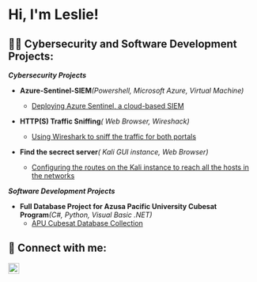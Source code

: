 <h1>Hi, I'm Leslie! <br/>
<h2>👨‍💻 Cybersecurity and Software Development Projects:</h2>

<i><b>Cybersecurity Projects</i></b>
- <b>Azure-Sentinel-SIEM</b><i>(Powershell, Microsoft Azure, Virtual Machine)</i>
  - [Deploying Azure Sentinel, a cloud-based SIEM](https://github.com/LeslieJosephClarkson/Azure-Sentinel-SIEM-)
  
- <b>HTTP(S) Traffic Sniffing</b><i>( Web Browser, Wireshack)</i>
  - [Using Wireshark to sniff the traffic for both portals](https://github.com/LeslieJosephClarkson/HTTP-S-Traffic-Sniffing)  
  
- <b>Find the secrect server</b><i>(  Kali GUI instance, Web Browser)</i>
  - [Configuring the routes on the Kali instance to reach all the hosts in the networks](https://github.com/LeslieJosephClarkson/Findthesecretserver)  
  
<i><b>Software Development Projects</i></b>
- <b>Full Database Project for Azusa Pacific University Cubesat Program</b><i>(C#, Python, Visual Basic .NET)</i>
  - [APU Cubesat Database Collection](https://github.com/aaronscout622/AMSAT-DATA-COLLECTION) 

<h2> 🤳 Connect with me:</h2>

[<img align="left" alt="leslie-c-7732b518a | LinkedIn" width="22px" src="https://cdn.jsdelivr.net/npm/simple-icons@v3/icons/linkedin.svg" />][linkedin]

[linkedin]: https://www.linkedin.com/in/leslie-c-7732b518a/


<!--
**LeslieJosephClarkson/LeslieJosephClarkson** is a ✨ _special_ ✨ repository because its `README.md` (this file) appears on your GitHub profile.
